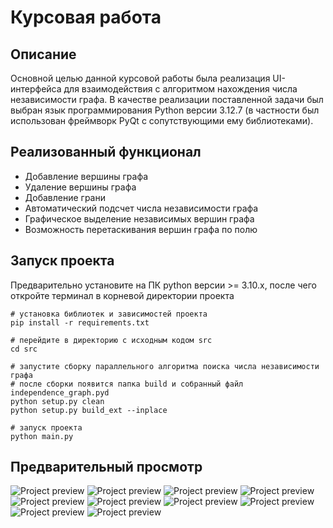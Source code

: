 # Курсовая работа

## Описание
Основной целью данной курсовой работы была реализация UI-интерфейса 
для взаимодействия с алгоритмом нахождения числа независимости графа.
В качестве реализации поставленной задачи был выбран язык программирования
Python версии 3.12.7 (в частности был использован фреймворк PyQt с сопутствующими
ему библиотеками).

## Реализованный функционал
- Добавление вершины графа
- Удаление вершины графа
- Добавление грани
- Автоматический подсчет числа независимости графа
- Графическое выделение независимых вершин графа
- Возможность перетаскивания вершин графа по полю

## Запуск проекта
Предварительно установите на ПК python версии >= 3.10.x, после чего откройте терминал 
в корневой директории проекта
```commandline
# установка библиотек и зависимостей проекта
pip install -r requirements.txt

# перейдите в директорию с исходным кодом src
cd src

# запустите сборку параллельного алгоритма поиска числа независимости графа
# после сборки появится папка build и собранный файл independence_graph.pyd
python setup.py clean
python setup.py build_ext --inplace

# запуск проекта
python main.py
```

## Предварительный просмотр
![Project preview](./img/test_1.png)
![Project preview](./img/test_2.png)
![Project preview](./img/test_3.png)
![Project preview](./img/test_4.png)
![Project preview](./img/test_5.png)
![Project preview](./img/test_6.png)
![Project preview](./img/test_7.png)
![Project preview](./img/test_8.png)
![Project preview](./img/test_9.png)
![Project preview](./img/test_10.png)

